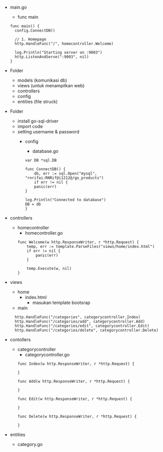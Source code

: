 - main.go
  - func main
  ```
  func main() {
	config.ConnectDB()

	// 1. Homepage
	http.HandleFunc("/", homecontroller.Welcome)

	log.Println("Starting server on :9003")
	http.ListenAndServe(":9003", nil)
  }
  ```

- Folder
  - models (komunikasi db)
  - views (untuk menampilkan web)
  - controllers
  - config
  - entities (file struck)
- Folder
  - install go-sql-driver
  - import code
  - setting username & password
    - config
      - database.go
    
      ```
      var DB *sql.DB

      func ConnectDB() {
          db, err := sql.Open("mysql", "rnrifai:RNRif@i1212@/go_products")
          if err != nil {
          panic(err)
      }

      log.Println("Connected to database")
      DB = db
      }
      ```
- controllers
  - homecontroller
    - homecontroller.go
    ```
    func Welcome(w http.ResponseWriter, r *http.Request) {
	    temp, err := template.ParseFiles("views/home/index.html")
	    if err != nil {
		    panic(err)
	    }

	    temp.Execute(w, nil)
    }

    ```
- views
  - home
    - index.html
      - masukan template bootsrap
  - main
  ```
    http.HandleFunc("/categories", categorycontroller.Index)
	http.HandleFunc("/categories/add", categorycontroller.Add)
	http.HandleFunc("/categories/edit", categorycontroller.Edit)
	http.HandleFunc("/categories/delete", categorycontroller.Delete)
  ```
- contollers
  - categorycontroller
    - categorycontroller.go
    ```
    func Index(w http.ResponseWriter, r *http.Request) {

    }

    func Add(w http.ResponseWriter, r *http.Request) {

    }

    func Edit(w http.ResponseWriter, r *http.Request) {

    }

    func Delete(w http.ResponseWriter, r *http.Request) {

    }
    ```
    
- entities
  - category.go
